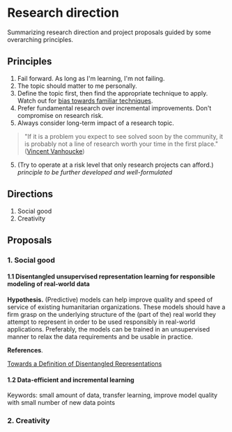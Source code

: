 # Research direction
Summarizing research direction and project proposals guided by some overarching principles.

## Principles
1. Fail forward. As long as I'm learning, I'm not failing.
2. The topic should matter to me personally.
3. Define the topic first, then find the appropriate technique to apply. Watch out for [bias towards familiar techniques](https://en.wikipedia.org/wiki/Law_of_the_instrument).
4. Prefer fundamental research over incremental improvements. Don't compromise on research risk. 
5. Always consider long-term impact of a research topic.

> "If it is a problem you expect to see solved soon by the community, it is probably not a line of research worth your time in the first place." ([Vincent Vanhoucke](https://medium.com/s/story/so-you-want-to-be-a-research-scientist-363c075d3d4c))

5. (Try to operate at a risk level that only research projects can afford.) _principle to be further developed and well-formulated_

## Directions
1. Social good
2. Creativity

## Proposals
### 1. Social good
#### 1.1 Disentangled unsupervised representation learning for responsible modeling of real-world data
**Hypothesis.** (Predictive) models can help improve quality and speed of service of existing humanitarian organizations. These models should have a firm grasp on the underlying structure of the (part of the) real world they attempt to represent in order to be used responsibly in real-world applications. Preferably, the models can be trained in an unsupervised manner to relax the data requirements and be usable in practice.

**References**.

[Towards a Definition of Disentangled Representations](https://arxiv.org/pdf/1812.02230.pdf)

#### 1.2 Data-efficient and incremental learning
Keywords: small amount of data, transfer learning, improve model quality with small number of new data points

### 2. Creativity
